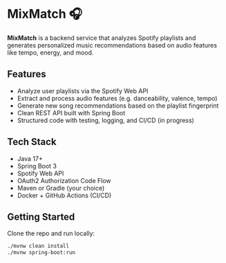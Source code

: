 # MixMatch 🎧

**MixMatch** is a backend service that analyzes Spotify playlists and generates personalized music recommendations based on audio features like tempo, energy, and mood.

## Features

- Analyze user playlists via the Spotify Web API
- Extract and process audio features (e.g. danceability, valence, tempo)
- Generate new song recommendations based on the playlist fingerprint
- Clean REST API built with Spring Boot
- Structured code with testing, logging, and CI/CD (in progress)

## Tech Stack

- Java 17+
- Spring Boot 3
- Spotify Web API
- OAuth2 Authorization Code Flow
- Maven or Gradle (your choice)
- Docker + GitHub Actions (CI/CD)

## Getting Started

Clone the repo and run locally:

```bash
./mvnw clean install
./mvnw spring-boot:run

